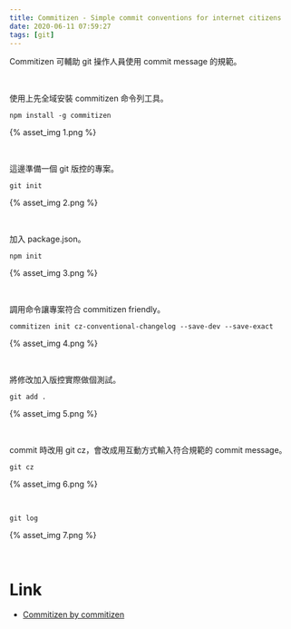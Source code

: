 ```yaml
---
title: Commitizen - Simple commit conventions for internet citizens
date: 2020-06-11 07:59:27
tags: [git]
---
```


Commitizen 可輔助 git 操作人員使用 commit message 的規範。  

<!-- More -->

<br>


使用上先全域安裝 commitizen 命令列工具。  

    npm install -g commitizen

{% asset_img 1.png %}

<br>


這邊準備一個 git 版控的專案。  

    git init

{% asset_img 2.png %}

<br>


加入 package.json。  

    npm init

{% asset_img 3.png %}

<br>


調用命令讓專案符合 commitizen friendly。  

    commitizen init cz-conventional-changelog --save-dev --save-exact

{% asset_img 4.png %}

<br>


將修改加入版控實際做個測試。  

    git add .

{% asset_img 5.png %}

<br>


commit 時改用 git cz，會改成用互動方式輸入符合規範的 commit message。  

    git cz

{% asset_img 6.png %}

<br>


    git log

{% asset_img 7.png %}

<br>


Link
=====
* [Commitizen by commitizen](http://commitizen.github.io/cz-cli/#making-your-repo-commitizen-friendly)
